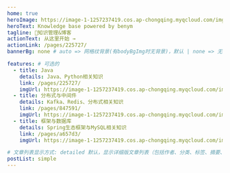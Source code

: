 ```yaml
---
home: true
heroImage: https://image-1-1257237419.cos.ap-chongqing.myqcloud.com/img/SITELOG-back.png
heroText: Knowledge base powered by benym
tagline: 🚀知识管理&博客
actionText: 从这里开始 →
actionLink: /pages/225727/
bannerBg: none # auto => 网格纹背景(有bodyBgImg时无背景)，默认 | none => 无 | '大图地址' | background: 自定义背景样式       提示：如发现文本颜色不适应你的背景时可以到palette.styl修改$bannerTextColor变量

features: # 可选的
  - title: Java
    details: Java、Python相关知识
    link: /pages/225727/
    imgUrl: https://image-1-1257237419.cos.ap-chongqing.myqcloud.com/img/site1back.png
  - title: 分布式与中间件
    details: Kafka、Redis、分布式相关知识
    link: /pages/847591/
    imgUrl: https://image-1-1257237419.cos.ap-chongqing.myqcloud.com/img/site2back.png
  - title: 框架与数据库
    details: Spring生态框架与MySQL相关知识
    link: /pages/a657d3/
    imgUrl: https://image-1-1257237419.cos.ap-chongqing.myqcloud.com/img/site3back.png

# 文章列表显示方式: detailed 默认，显示详细版文章列表（包括作者、分类、标签、摘要、分页等）| simple => 显示简约版文章列表（仅标题和日期）| none 不显示文章列表
postList: simple
---
```

[comment]: <> (<p align="center">)

[comment]: <> (  <a href="https://www.npmjs.com/package/vuepress-theme-vdoing" target="_blank"><img src="https://img.shields.io/npm/v/vuepress-theme-vdoing" alt="npm" class="no-zoom"></a>)

[comment]: <> (  <a href="https://www.npmjs.com/package/vuepress-theme-vdoing" target="_blank"><img src="https://img.shields.io/npm/dt/vuepress-theme-vdoing" alt="npm" class="no-zoom"></a>)

[comment]: <> (  <a href="https://github.com/xugaoyi/vuepress-theme-vdoing" target="_blank"><img src='https://img.shields.io/github/stars/xugaoyi/vuepress-theme-vdoing' alt='GitHub stars' class="no-zoom"></a>)

[comment]: <> (  <a href="https://github.com/xugaoyi/vuepress-theme-vdoing" target="_blank"><img src='https://img.shields.io/github/forks/xugaoyi/vuepress-theme-vdoing' alt='GitHub forks' class="no-zoom"></a>)

[comment]: <> (</p>)
